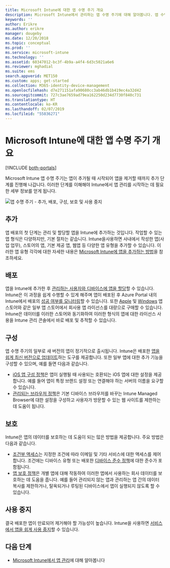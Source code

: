 ```yaml
---
title: Microsoft Intune에 대한 앱 수명 주기 개요
description: Microsoft Intune에서 관리하는 앱 수명 주기에 대해 알아봅니다. 앱 수명 주기는 앱의 추가, 배포, 구성, 보호 및 사용 중지를 포함합니다.
keywords: ''
author: Erikre
ms.author: erikre
manager: dougeby
ms.date: 12/20/2018
ms.topic: conceptual
ms.prod: ''
ms.service: microsoft-intune
ms.technology: ''
ms.assetid: 60347012-bc3f-4b9a-a4f4-6d3c5021a6e6
ms.reviewer: mghadial
ms.suite: ems
search.appverid: MET150
ms.custom: apps; get-started
ms.collection: M365-identity-device-management
ms.openlocfilehash: d7e271151afa90680cc3ab46db1b419ec4a32d42
ms.sourcegitcommit: 727c3ae7659ad79ea162250d234d7730f840c731
ms.translationtype: HT
ms.contentlocale: ko-KR
ms.lasthandoff: 02/07/2019
ms.locfileid: "55836271"
---
```

# <a name="overview-of-the-app-lifecycle-in-microsoft-intune"></a>Microsoft Intune에 대한 앱 수명 주기 개요

[!INCLUDE [both-portals](./includes/note-for-both-portals.md)]

Microsoft Intune 앱 수명 주기는 앱이 추가될 때 시작되어 앱을 제거할 때까지 추가 단계를 진행해 나갑니다. 이러한 단계를 이해해야 Intune에서 앱 관리를 시작하는 데 필요한 세부 정보를 얻게 됩니다.

![앱 수명 주기 - 추가, 배포, 구성, 보호 및 사용 중지 ](./media/app-lifecycle.png "Intune 앱 수명 주기")

## <a name="add"></a>추가

앱 배포의 첫 단계는 관리 및 할당할 앱을 Intune에 추가하는 것입니다. 작업할 수 있는 앱 형식은 다양하지만, 기본 절차는 같습니다. Intune을사용하면 사내에서 작성한 앱(사업 업무), 스토어의 앱, 기본 제공 앱, 웹앱 등 다양한 앱 유형을 추가할 수 있습니다. 이러한 앱 유형 각각에 대한 자세한 내용은 [Microsoft Intune에 앱을 추가하는 방법](apps-add.md)을 참조하세요. 

## <a name="deploy"></a>배포

앱을 Intune에 추가한 후 [관리하는 사용자와 디바이스에 앱을 할당](apps-deploy.md)할 수 있습니다. Intune은 이 과정을 쉽게 수행할 수 있게 해주며 앱이 배포된 후 Azure Portal 내의 Intune에서 배포의 [성공 여부를 모니터링](apps-monitor.md)할 수 있습니다. 또한 [Apple](vpp-apps-ios.md) 및 [Windows](windows-store-for-business.md) 앱 스토어와 같은 일부 앱 스토어에서 회사용 앱 라이선스를 대량으로 구매할 수 있습니다. Intune은 데이터를 이러한 스토어와 동기화하여 이러한 형식의 앱에 대한 라이선스 사용을 Intune 관리 콘솔에서 바로 배포 및 추적할 수 있습니다.

## <a name="configure"></a>구성

앱 수명 주기의 일부로 새 버전의 앱이 정기적으로 출시됩니다. Intune은 배포한 [앱을 쉽게 최신 버전으로 업데이트](apps-add.md)하는 도구를 제공합니다. 또한 일부 앱에 대한 추가 기능을 구성할 수 있으며, 예를 들면 다음과 같습니다.
- [iOS 앱 구성 정책](app-configuration-policies-use-ios.md)은 앱이 실행될 때 사용되는 호환되는 iOS 앱에 대한 설정을 제공합니다. 예를 들어 앱이 특정 브랜드 설정 또는 연결해야 하는 서버의 이름을 요구할 수 있습니다.
- [관리되는 브라우저 정책](app-configuration-managed-browser.md)은 기본 디바이스 브라우저를 바꾸는 Intune Managed Browser에 대한 설정을 구성하고 사용자가 방문할 수 있는 웹 사이트를 제한하는 데 도움이 됩니다.

## <a name="protect"></a>보호

Intune은 앱의 데이터를 보호하는 데 도움이 되는 많은 방법을 제공합니다. 주요 방법은 다음과 같습니다.
- [조건부 액세스](conditional-access.md)는 지정한 조건에 따라 이메일 및 기타 서비스에 대한 액세스를 제어합니다. 조건에는 디바이스 유형 또는 배포한 [디바이스 준수 정책](device-compliance.md)에 대한 준수가 포함됩니다.
- [앱 보호 정책](app-protection-policy.md)은 개별 앱에 대해 작동하여 이러한 앱에서 사용하는 회사 데이터를 보호하는 데 도움을 줍니다. 예를 들어 관리되지 않는 앱과 관리하는 앱 간의 데이터 복사를 제한하거나, 탈옥되거나 루팅된 디바이스에서 앱이 실행되지 않도록 할 수 있습니다.

## <a name="retire"></a>사용 중지

결국 배포한 앱이 만료되어 제거해야 할 가능성이 높습니다. Intune을 사용하면 [서비스에서 앱을 쉽게 사용 중지](device-management.md)할 수 있습니다.

## <a name="next-steps"></a>다음 단계

- [Microsoft Intune에서 앱 관리](app-management.md)에 대해 알아봅니다
